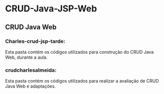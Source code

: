 # CRUD-Java-JSP-Web
<h2>CRUD Java Web</h2>

<h3>Charles-crud-jsp-tarde:</h3>

<p>Esta pasta contém os códigos utilizados para construção do CRUD Java Web, durante a aula.</p>

<h3>crudcharlesalmeida:</h3>

<p>Esta pasta contém os códigos utilizados para realizar a avaliação de CRUD Java Web e adaptações.</p>
